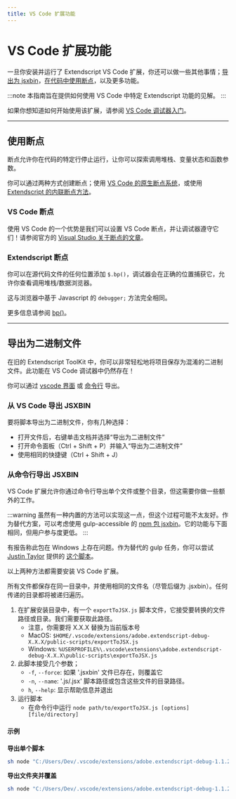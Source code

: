 ```yaml
---
title: VS Code 扩展功能
---
```

# VS Code 扩展功能

一旦你安装并运行了 Extendscript VS Code 扩展，你还可以做一些其他事情；[导出为 jsxbin](#导出为二进制文件)，[在代码中使用断点](#使用断点)，以及更多功能。

:::note
本指南旨在提供如何使用 VS Code 中特定 Extendscript 功能的见解。
:::

如果你想知道如何开始使用该扩展，请参阅 [VS Code 调试器入门](../getting-started-with-vscode-debugger)。

---

## 使用断点

断点允许你在代码的特定行停止运行，让你可以探索调用堆栈、变量状态和函数参数。

你可以通过两种方式创建断点；使用 [VS Code 的原生断点系统](#vs-code-断点)，或使用 [Extendscript 的内联断点方法](#extendscript-断点)。

### VS Code 断点

使用 VS Code 的一个优势是我们可以设置 VS Code 断点，并让调试器遵守它们！请参阅官方的 [Visual Studio 关于断点的文章](https://code.visualstudio.com/docs/editor/debugging#_breakpoints)。

### Extendscript 断点

你可以在源代码文件的任何位置添加 `$.bp()`，调试器会在正确的位置捕获它，允许你查看调用堆栈/数据浏览器。

这与浏览器中基于 Javascript 的 `debugger;` 方法完全相同。

更多信息请参阅 [bp()](../../extendscript-tools-features/dollar-object#bp)。

---

## 导出为二进制文件

在旧的 Extendscript ToolKit 中，你可以非常轻松地将项目保存为混淆的二进制文件。此功能在 VS Code 调试器中仍然存在！

你可以通过 [vscode 界面](#从-vs-code-导出-jsxbin) 或 [命令行](#从命令行导出-jsxbin) 导出。

### 从 VS Code 导出 JSXBIN

要将脚本导出为二进制文件，你有几种选择：

- 打开文件后，右键单击文档并选择“导出为二进制文件”
- 打开命令面板（Ctrl + Shift + P）并输入“导出为二进制文件”
- 使用相同的快捷键（Ctrl + Shift + J）

### 从命令行导出 JSXBIN

VS Code 扩展允许你通过命令行导出单个文件或整个目录，但这需要你做一些额外的工作。

:::warning
虽然有一种内置的方法可以实现这一点，但这个过程可能不太友好。作为替代方案，可以考虑使用 gulp-accessible 的 [npm 包 jsxbin](https://www.npmjs.com/package/jsxbin)。它的功能与下面相同，但用户参与度更低。
:::

有报告称此包在 Windows 上存在问题。作为替代的 gulp 任务，你可以尝试 [Justin Taylor](http://justintaylor.tv/) 提供的 [这个脚本](https://bitbucket.org/motiondesign/workspace/snippets/aLzaX5)。

以上两种方法都需要安装 VS Code 扩展。

所有文件都保存在同一目录中，并使用相同的文件名（尽管后缀为 .jsxbin）。任何传递的目录都将被递归遍历。

1. 在扩展安装目录中，有一个 `exportToJSX.js` 脚本文件，它接受要转换的文件路径或目录。我们需要获取此路径。
   - 注意，你需要将 X.X.X 替换为当前版本号
   - MacOS: `$HOME/.vscode/extensions/adobe.extendscript-debug-X.X.X/public-scripts/exportToJSX.js`
   - Windows: `%USERPROFILE%\.vscode\extensions\adobe.extendscript-debug-X.X.X\public-scripts\exportToJSX.js`
2. 此脚本接受几个参数；
   - `-f`, `--force`: 如果 '.jsxbin' 文件已存在，则覆盖它
   - `-n`, `--name`: '.js/.jsx' 脚本路径或包含这些文件的目录路径。
   - `h`, `--help`: 显示帮助信息并退出
3. 运行脚本
   - 在命令行中运行 `node path/to/exportToJSX.js [options] [file/directory]`

#### 示例

**导出单个脚本**

```sh
sh node "C:/Users/Dev/.vscode/extensions/adobe.extendscript-debug-1.1.2/public-scripts/exportToJSX.js" "d:/projects/scripting/coolTool.jsx"
```

**导出文件夹并覆盖**

```sh
sh node "C:/Users/Dev/.vscode/extensions/adobe.extendscript-debug-1.1.2/public-scripts/exportToJSX.js" --force "d:/projects/scripting/"
```
